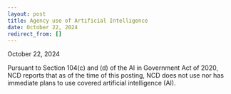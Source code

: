 ```yaml
---
layout: post
title: Agency use of Artificial Intelligence
date: October 22, 2024
redirect_from: []
---
```

October 22, 2024

Pursuant to Section 104(c) and (d) of the AI in Government Act of 2020, NCD reports that as of the time of this posting, NCD does not use nor has immediate plans to use covered artificial intelligence (AI).
